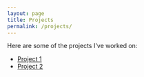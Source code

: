 ```yaml
---
layout: page
title: Projects
permalink: /projects/
---
```


Here are some of the projects I've worked on:

- [Project 1](/projects/project1)
- [Project 2](/projects/project2)
